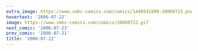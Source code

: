 ```yaml
---
extra_image: https://www.smbc-comics.com/comics/1448541009-20060722.png
hovertext: '2006-07-22'
image: https://www.smbc-comics.com/comics/20060722.gif
next_comic: '2006-07-23'
prev_comic: '2006-07-21'
title: '2006-07-22'
---
```


